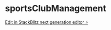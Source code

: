 # sportsClubManagement

[Edit in StackBlitz next generation editor ⚡️](https://stackblitz.com/~/github.com/matiasvidela96/sportsClubManagement)